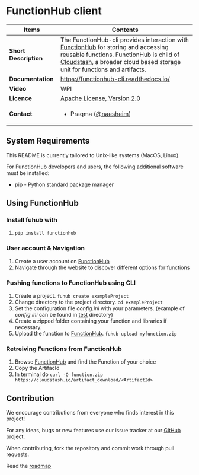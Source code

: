 # FunctionHub client 

| Items                    | Contents                                                     |
| ------------------------ | ------------------------------------------------------------ |
| **Short Description**    | The FunctionHub-cli provides interaction with [FunctionHub](https://cloudstash.io) for storing and accessing reusable functions. FunctionHub is child of [Cloudstash](https://cloudstash.io), a broader cloud based storage unit for functions and artifacts. |
| **Documentation** | https://functionhub-cli.readthedocs.io/|
| **Video** | WPI  |
| **Licence** | [Apache License, Version 2.0](https://opensource.org/licenses/Apache-2.0) |
| **Contact**              | <ul><li> Praqma ([@naesheim](https://github.com/naesheim)) </li></ul> |

## System Requirements
This README is currently tailored to Unix-like systems (MacOS, Linux). 

For FunctionHub developers and users, the following additional software must be installed: 

 - pip - Python standard package manager 
 

## Using  FunctionHub
### Install fuhub with 

1. ``pip install functionhub``


### User account & Navigation
1.  Create a user account on [FunctionHub](https://cloudstash.io)  
2.  Navigate through the website to discover different options for functions

### Pushing functions to FunctionHub using CLI

1. Create a project. ``fuhub create exampleProject`` 
2. Change directory to the project directory. ``cd exampleProject``
3. Set the configuration file _config.ini_ with your parameters. (example of _config.ini_ can be found  in [test](test/) directory)
4. Create a zipped folder containing your function and libraries if necessary.
5. Upload the function to [FunctionHub](https://cloudstash.io). ``fuhub upload myfunction.zip`` 

### Retreiving Functions from FunctionHub 

1. Browse [FunctionHub](https://cloudstash.io) and find the Function of your choice
2. Copy the ArtifacId
3. In terminal do ``curl -O function.zip https://cloudstash.io/artifact_download/<ArtifactId> ``


## Contribution
We encourage contributions from everyone who finds interest in this project!

For any ideas, bugs or new features use our issue tracker at our  [GitHub](https://github.com/radon-h2020/functionHub-client/issues)  project.

When contributing, fork the repository and commit work through pull requests.



Read the [roadmap](ROADMAP.md)
